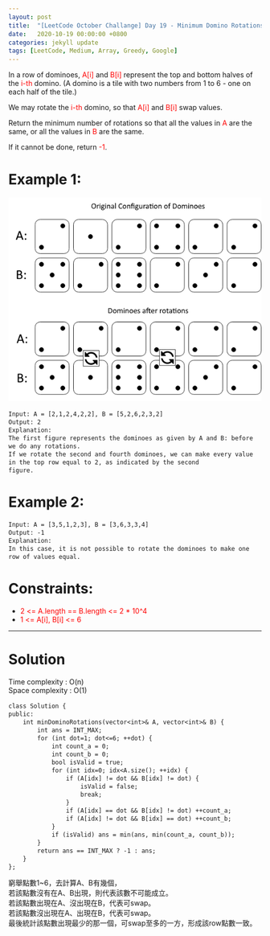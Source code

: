 ```yaml
---
layout: post
title:  "[LeetCode October Challange] Day 19 - Minimum Domino Rotations For Equal Row"
date:   2020-10-19 00:00:00 +0800
categories: jekyll update
tags: [LeetCode, Medium, Array, Greedy, Google]
---
```

In a row of dominoes, <font color="red">A[i]</font> and <font color="red">B[i]</font> represent the top and bottom halves of the <font color="red">i-th</font> domino.  (A domino is a tile with two numbers from 1 to 6 - one on each half of the tile.)  

We may rotate the <font color="red">i-th</font> domino, so that <font color="red">A[i]</font> and <font color="red">B[i]</font> swap values.  

Return the minimum number of rotations so that all the values in <font color="red">A</font> are the same, or all the values in <font color="red">B</font> are the same.

If it cannot be done, return <font color="red">-1</font>.  

# Example 1:  
![](https://github.com/nshawn4675/nshawn4675.github.io/blob/master/_pic/1007_ex1.png?raw=true)

	Input: A = [2,1,2,4,2,2], B = [5,2,6,2,3,2]
	Output: 2
	Explanation: 
	The first figure represents the dominoes as given by A and B: before we do any rotations.
	If we rotate the second and fourth dominoes, we can make every value in the top row equal to 2, as indicated by the second 
	figure.

# Example 2:  
	Input: A = [3,5,1,2,3], B = [3,6,3,3,4]
	Output: -1
	Explanation: 
	In this case, it is not possible to rotate the dominoes to make one row of values equal.

# Constraints:  
- <font color="red">2 <= A.length == B.length <= 2 * 10^4</font>
- <font color="red">1 <= A[i], B[i] <= 6</font>

______________________  

# Solution  

Time complexity : O(n)  
Space complexity : O(1)  

	class Solution {
	public:
	    int minDominoRotations(vector<int>& A, vector<int>& B) {
	        int ans = INT_MAX;
	        for (int dot=1; dot<=6; ++dot) {
	            int count_a = 0;
	            int count_b = 0;
	            bool isValid = true;
	            for (int idx=0; idx<A.size(); ++idx) {
	                if (A[idx] != dot && B[idx] != dot) {
	                    isValid = false;
	                    break;
	                }
	                if (A[idx] == dot && B[idx] != dot) ++count_a;
	                if (A[idx] != dot && B[idx] == dot) ++count_b;
	            }
	            if (isValid) ans = min(ans, min(count_a, count_b));
	        }
	        return ans == INT_MAX ? -1 : ans;
	    }
	};

窮舉點數1~6，去計算A、B有幾個，  
若該點數沒有在A、B出現，則代表該數不可能成立。  
若該點數出現在A、沒出現在B，代表可swap。  
若該點數沒出現在A、出現在B，代表可swap。  
最後統計該點數出現最少的那一個，可swap至多的一方，形成該row點數一致。